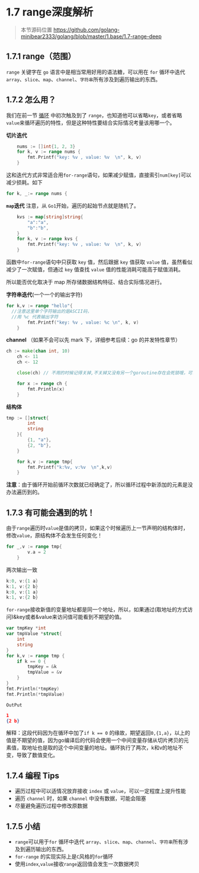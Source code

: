# 1.7 range深度解析

> 本节源码位置 https://github.com/golang-minibear2333/golang/blob/master/1.base/1.7-range-deep

## 1.7.1 range（范围）

`range` 关键字在 `go` 语言中是相当常用好用的语法糖，可以用在 `for` 循环中迭代 `array`、`slice`、`map`、`channel`、`字符串`所有涉及到遍历输出的东西。

## 1.7.2 怎么用？

我们在前一节 [循环](https://mp.weixin.qq.com/s/hxeysXVCPKR7Wlql9D7YlA) 中初次触及到了 `range`，也知道他可以省略`key`，或者省略`value`来循环遍历的特性，但是这种特性要结合实际情况考量该用哪一个。

**切片迭代**

```go
	nums := []int{1, 2, 3}
	for k, v := range nums {
		fmt.Printf("key: %v , value: %v  \n", k, v)
	}
```

这和迭代方式非常适合用`for-range`语句，如果减少赋值，直接索引`num[key]`可以减少损耗。如下

```go
for k, _:= range nums {
```

**`map`迭代**
注意，从 `Go1`开始，遍历的起始节点就是随机了。

```go
	kvs := map[string]string{
		"a":"a",
		"b":"b",
	}
	for k, v := range kvs {
		fmt.Printf("key: %v , value: %v  \n", k, v)
	}
```

函数中`for-range`语句中只获取 `key` 值，然后跟据 `key` 值获取 `value` 值，虽然看似减少了一次赋值，但通过 `key` 值查找 `value` 值的性能消耗可能高于赋值消耗。

所以能否优化取决于 map 所存储数据结构特征、结合实际情况进行。

**字符串迭代**(一个一个的输出字符)

```go
for k,v := range "hello"{
  //注意这里单个字符输出的是ASCII码，
  //用 %c 代表输出字符
		fmt.Printf("key: %v , value: %c \n", k, v)
	}
```

**channel** （如果不会可以先 mark 下，详细参考后续：go 的并发特性章节）

```go
ch := make(chan int, 10)
	ch <- 11
	ch <- 12

	close(ch) // 不用的时候记得关掉,不关掉又没有另一个goroutine存在会死锁哦，可以注释掉这一句体验死锁

	for x := range ch {
		fmt.Println(x)
	}
```
**结构体**
```go
tmp := []struct{
		int
		string
	}{
		{1, "a"},
		{2, "b"},
	}

	for k,v := range tmp{
		fmt.Printf("k:%v, v:%v  \n",k,v)
	}
```

**注意**：由于循环开始前循环次数就已经确定了，所以循环过程中新添加的元素是没办法遍历到的。

## 1.7.3 有可能会遇到的坑！

由于`range`遍历时`value`是值的拷贝，如果这个时候遍历上一节声明的结构体时，修改`value`，原结构体不会发生任何变化！
```go
for _,v := range tmp{
		v.a = 2
	}
```
两次输出一致
```go
k:0, v:{1 a}  
k:1, v:{2 b}  
k:0, v:{1 a}  
k:1, v:{2 b}  
```

`for-range`接收新值的变量地址都是同一个地址，所以，如果通过(取地址的方式访问)&key或者&value来访问值可能看到不期望的值。

```go
var tmpKey *int
var tmpValue *struct{
    int
    string
}
for k,v := range tmp {
    if k == 0 {
        tmpKey = &k
        tmpValue = &v
    }
}
fmt.Println(*tmpKey)
fmt.Println(*tmpValue)
```

`OutPut`

```json
1
{2 b}
```

解释：这段代码因为在循环中加了`if k == 0` 的缘故，期望返回`0,{1,a}`，以上的值是不期望的值，因为go编译后的代码会使用一个中间变量存储从切片拷贝的元素值，取地址也是取的这个中间变量的地址。循环执行了两次，k和v的地址不变，导致了数值变化。

## 1.7.4 编程 Tips

- 遍历过程中可以适情况放弃接收 `index` 或 `value`，可以一定程度上提升性能
- 遍历 `channel` 时，如果 `channel` 中没有数据，可能会阻塞
- 尽量避免遍历过程中修改原数据

## 1.7.5 小结

* `range`可以用于`for` 循环中迭代 `array`、`slice`、`map`、`channel`、`字符串`所有涉及到遍历输出的东西。
* `for-range` 的实现实际上是`C`风格的`for`循环
* 使用`index`,`value`接收`range`返回值会发生一次数据拷贝

